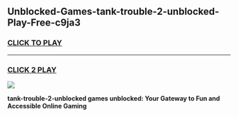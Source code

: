 
## Unblocked-Games-tank-trouble-2-unblocked-Play-Free-c9ja3
<h3>
<a href="https://premium76.site?title=tank-trouble-2-unblocked&ref=21A">CLICK TO PLAY</a></h3>
<hr>

<h3>
<a href="https://premium76.site?title=tank-trouble-2-unblocked&ref=21A">CLICK 2 PLAY</a>
  
</h3>

<a href="https://premium76.site?title=tank-trouble-2-unblocked&ref=21A"><img src="https://clearcache.store/games.png"></a>


**tank-trouble-2-unblocked games unblocked: Your Gateway to Fun and Accessible Online Gaming**
